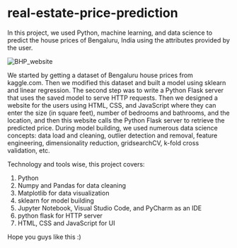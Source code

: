 # real-estate-price-prediction
In this project, we used Python, machine learning, and data science to predict the house prices of Bengaluru, India using the attributes provided by the user.

![BHP_website](https://user-images.githubusercontent.com/64377125/189205374-07270bbb-f399-401e-bca3-2eebd0e13f2a.PNG)

We started by getting a dataset of Bengaluru house prices from kaggle.com. Then we modified this dataset and built a model using sklearn and linear regression. The second step was to write a Python Flask server that uses the saved model to serve HTTP requests. Then we designed a website for the users using HTML, CSS, and JavaScript where they can enter the size (in square feet), number of bedrooms and bathrooms, and the location, and then this website calls the Python Flask server to retrieve the predicted price. During model building, we used numerous data science concepts: data load and cleaning, outlier detection and removal, feature engineering, dimensionality reduction, gridsearchCV, k-fold cross validation, etc.

Technology and tools wise, this project covers:

1) Python 
2) Numpy and Pandas for data cleaning 
3) Matplotlib for data visualization 
4) sklearn for model building 
5) Jupyter Notebook, Visual Studio Code, and PyCharm as an IDE 
6) python flask for HTTP server
7) HTML, CSS and JavaScript for UI

Hope you guys like this :)

